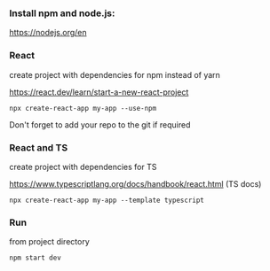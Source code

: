 ### Install npm and node.js:
https://nodejs.org/en

### React
create project with dependencies for npm instead of yarn

https://react.dev/learn/start-a-new-react-project
```
npx create-react-app my-app --use-npm
```
Don't forget to add your repo to the git if required

### React and TS
create project with dependencies for TS

https://www.typescriptlang.org/docs/handbook/react.html (TS docs)
```
npx create-react-app my-app --template typescript
```

### Run
from project directory
```
npm start dev
```